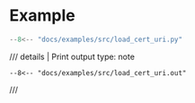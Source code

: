 # Example

```python
--8<-- "docs/examples/src/load_cert_uri.py"
```

/// details | Print output
    type: note
``` 
--8<-- "docs/examples/src/load_cert_uri.out"
```
///